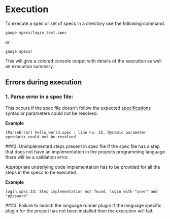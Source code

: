 # Execution

To execute a spec or set of specs in a directory use the following command.

```
gauge specs/login_test.spec
```
or
```
gauge specs/
```

This will give a colored console output with details of the execution as well an execution summary.

## Errors during execution

### 1. Parse error in a spec file:

This occurs if the spec file doesn't follow the expected [specifications](specifications/README.md) syntax or parameters could not be resolved.

**Example**

```
[ParseError] hello_world.spec : line no: 25, Dynamic parameter <product> could not be resolved
```



###2. Unimplemented steps present in spec file
If the spec file has a step that does not have an implementation in the projects programming language there will be a validation error.

Appropriate underlying code implementation has to be provided for all the steps in the specs to be executed.

**Example**

````
login.spec:33: Step implementation not found. login with "user" and "p@ssword"
````

###3. Failure to launch the language runner plugin
If the language specific plugin for the project has not been installed then the execution will fail.

